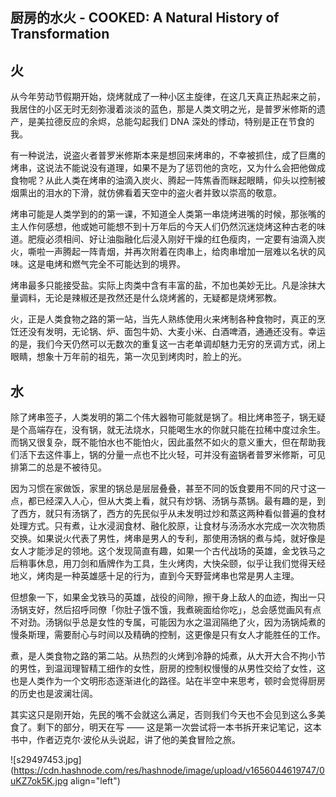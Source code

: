 ## 厨房的水火 - COOKED: A Natural History of Transformation

## 火

从今年劳动节假期开始，烧烤就成了一种小区主旋律，在这几天真正热起来之前，我居住的小区无时无刻弥漫着淡淡的蓝色，那是人类文明之光，是普罗米修斯的遗产，是美拉德反应的余烬，总能勾起我们 DNA 深处的悸动，特别是正在节食的我。

有一种说法，说盗火者普罗米修斯本来是想回来烤串的，不幸被抓住，成了巨鹰的烤串，这说法不能说没有道理，如果不是为了惩罚他的贪吃，又为什么会把他做成食物呢？从此人类在烤串的油滴入炭火、腾起一阵焦香而眯起眼睛，仰头以控制被烟熏出的泪水的下滑，就仿佛看着天空中的盗火者并致以崇高的敬意。

烤串可能是人类学到的的第一课，不知道全人类第一串烧烤进嘴的时候，那张嘴的主人作何感想，他或她可能想不到十万年后的今天人们仍然沉迷烧烤这种古老的味道。肥瘦必须相间、好让油脂融化后浸入刚好干燥的红色瘦肉，一定要有油滴入炭火，嘶啦一声腾起一阵青烟，并再次附着在肉串上，给肉串增加一层难以名状的风味。这是电烤和燃气完全不可能达到的境界。

烤串最多只能接受盐。实际上肉类中含有丰富的盐，不加也美妙无比。凡是涂抹大量调料，无论是辣椒还是孜然还是什么烧烤酱的，无疑都是烧烤邪教。

火，正是人类食物之路的第一站，当先人熟练使用火来烤制各种食物时，真正的烹饪还没有发明，无论锅、炉、面包牛奶、大麦小米、白酒啤酒，通通还没有。幸运的是，我们今天仍然可以无数次的重复这一古老单调却魅力无穷的烹调方式，闭上眼睛，想象十万年前的祖先，第一次见到烤肉时，脸上的光。

## 水

除了烤串签子，人类发明的第二个伟大器物可能就是锅了。相比烤串签子，锅无疑是个高端存在，没有锅，就无法烧水，只能喝生水的你就只能在拉稀中度过余生。而锅又很复杂，既不能怕水也不能怕火，因此虽然不如火的意义重大，但在帮助我们活下去这件事上，锅的分量一点也不比火轻，可并没有盗锅者普罗米修斯，可见排第二的总是不被待见。

因为习惯在家做饭，家里的锅总是层层叠叠，甚至不同的饭食要用不同的尺寸这一点，都已经深入人心，但从大类上看，就只有炒锅、汤锅与蒸锅。最有趣的是，到了西方，就只有汤锅了，西方的先民似乎从未发明过炒和蒸这两种看似普遍的食材处理方式。只有煮，让水浸润食材、融化胶原，让食材与汤汤水水完成一次次物质交换。如果说火代表了男性，烤串是男人的专利，那使用汤锅的煮与炖，就好像是女人才能涉足的领地。这个发现简直有趣，如果一个古代战场的英雄，金戈铁马之后稍事休息，用刀剑和盾牌作为工具，生火烤肉，大快朵颐，似乎让我们觉得天经地义，烤肉是一种英雄感十足的行为，直到今天野营烤串也常是男人主理。

但想象一下，如果金戈铁马的英雄，战役的间隙，擦干身上敌人的血迹，掏出一只汤锅支好，然后招呼同僚「你肚子饿不饿，我煮碗面给你吃」，总会感觉画风有点不对劲。汤锅似乎总是女性的专属，可能因为水之温润隔绝了火，因为汤锅炖煮的慢条斯理，需要耐心与时间以及精确的控制，这更像是只有女人才能胜任的工作。

煮，是人类食物之路的第二站。从热烈的火烤到冷静的炖煮，从大开大合不拘小节的男性，到温润理智精工细作的女性，厨房的控制权慢慢的从男性交给了女性，这也是人类作为一个文明形态逐渐进化的路径。站在半空中来思考，顿时会觉得厨房的历史也是波澜壮阔。

其实这只是刚开始，先民的嘴不会就这么满足，否则我们今天也不会见到这么多美食了。剩下的部分，明天在写 —— 这是第一次尝试将一本书拆开来记笔记，这本书中，作者迈克尔·波伦从头说起，讲了他的美食冒险之旅。


![s29497453.jpg](https://cdn.hashnode.com/res/hashnode/image/upload/v1656044619747/0uKZ7ok5K.jpg align="left")

